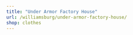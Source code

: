 ```yaml
---
title: "Under Armor Factory House"
url: /williamsburg/under-armor-factory-house/
shop: clothes
---
```

